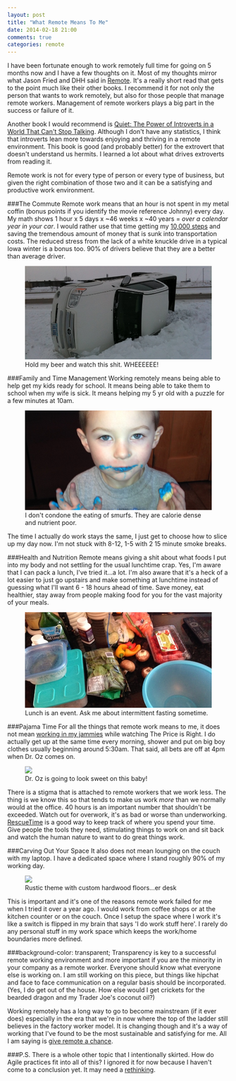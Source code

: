 ```yaml
---
layout: post
title: "What Remote Means To Me"
date: 2014-02-18 21:00
comments: true
categories: remote
---
```


I have been fortunate enough to work remotely full time for going on 5 months now and I have a few thoughts on it. Most of my thoughts mirror what Jason Fried and DHH said in [Remote](http://www.amazon.com/gp/product/B00C0ALZ0W/ref=as_li_ss_tl?ie=UTF8&camp=1789&creative=390957&creativeASIN=B00C0ALZ0W&linkCode=as2&tag=darrinholstco-20). It's a really short read that gets to the point much like their other books. I recommend it for not only the person that wants to work remotely, but also for those people that manage remote workers. Management of remote workers plays a big part in the success or failure of it.

Another book I would recommend is [Quiet: The Power of Introverts in a World That Can't Stop Talking](http://www.amazon.com/gp/product/B004J4WNL2/ref=as_li_ss_tl?ie=UTF8&camp=1789&creative=390957&creativeASIN=B004J4WNL2&linkCode=as2&tag=darrinholstco-20). Although I don't have any statistics, I think that introverts lean more towards enjoying and thriving in a remote environment. This book is good (and probably better) for the extrovert that doesn't understand us hermits. I learned a lot about what drives extroverts from reading it.

Remote work is not for every type of person or every type of business, but given the right combination of those two and it can be a satisfying and productive work environment.

###The Commute
Remote work means that an hour is not spent in my metal coffin (bonus points if you identify the movie reference Johnny) every day. My math shows 1 hour x 5 days x ~46 weeks x ~40 years = *over a calendar year in your car*. I would rather use that time getting my [10,000 steps](https://www.google.com/search?q=10000+steps) and saving the tremendous amount of money that is sunk into transportation costs. The reduced stress from the lack of a white knuckle drive in a typical Iowa winter is a bonus too. 90% of drivers believe that they are a better than average driver.

<figure class="full">
  <img src="/images/remote/commute.jpg">
  <figcaption>Hold my beer and watch this shit. WHEEEEEE!</figcaption>
</figure>

###Family and Time Management
Working remotely means being able to help get my kids ready for school. It means being able to take them to school when my wife is sick. It means helping my 5 yr old with a puzzle for a few minutes at 10am. 

<figure class="full">
  <img src="/images/remote/smurfy.jpg">
  <figcaption>I don't condone the eating of smurfs. They are calorie dense and nutrient poor.</figcaption>
</figure>

The time I actually do work stays the same, I just get to choose how to slice up my day now. I'm not stuck with 8-12, 1-5 with 2 15 minute smoke breaks.

###Health and Nutrition
Remote means giving a shit about what foods I put into my body and not settling for the usual lunchtime crap. Yes, I'm aware that I can pack a lunch, I've tried it...a lot. I'm also aware that it's a heck of a lot easier to just go upstairs and make something at lunchtime instead of guessing what I'll want 6 - 18 hours ahead of time. Save money, eat healthier, stay away from people making food for you for the vast majority of your meals.

<figure class="full">
  <img src="/images/remote/lunch.jpg">
  <figcaption>Lunch is an event. Ask me about intermittent fasting sometime.</figcaption>
</figure>

###Pajama Time
For all the things that remote work means to me, it does not mean [working in my jammies](https://twitter.com/Rass30/status/435585349318742016) while watching The Price is Right. I do actually get up at the same time every morning, shower and put on big boy clothes usually beginning around 5:30am. That said, all bets are off at 4pm when Dr. Oz comes on.

<figure class="full">
  <img src="http://dl.dropboxusercontent.com/u/2144189/blog/darrinholst/remote/pajamas.jpg">
  <figcaption>Dr. Oz is going to look sweet on this baby!</figcaption>
</figure>

There is a stigma that is attached to remote workers that we work less. The thing is we know this so that tends to make us work *more* than we normally would at the office. 40 hours is an important number that shouldn't be exceeded. Watch out for overwork, it's as bad or worse than underworking. [RescueTime](https://www.rescuetime.com/dashboard) is a good way to keep track of where you spend your time. Give people the tools they need, stimulating things to work on and sit back and watch the human nature to want to do great things work.

###Carving Out Your Space
It also does not mean lounging on the couch with my laptop. I have a dedicated space where I stand roughly 90% of my working day. 

<figure class="full">
  <img src="http://dl.dropboxusercontent.com/u/2144189/blog/darrinholst/remote/space.jpg">
  <figcaption>Rustic theme with custom hardwood floors...er desk</figcaption>
</figure>

This is important and it's one of the reasons remote work failed for me when I tried it over a year ago. I would work from coffee shops or at the kitchen counter or on the couch. Once I setup the space where I work it's like a switch is flipped in my brain that says 'I do work stuff here'. I rarely do any personal stuff in my work space which keeps the work/home boundaries more defined.

###background-color: transparent;
Transparency is key to a successful remote working environment and more important if you are the minority in your company as a remote worker. Everyone should know what everyone else is working on. I am still working on this piece, but things like hipchat and face to face communication on a regular basis should be incorporated. (Yes, I do get out of the house. How else would I get crickets for the bearded dragon and my Trader Joe's coconut oil?)

Working remotely has a long way to go to become mainstream (if it ever does) especially in the era that we're in now where the top of the ladder still believes in the factory worker model. It is changing though and it's a way of working that I've found to be the most sustainable and satisfying for me. All I am saying is [give remote a chance](http://www.youtube.com/watch?v=bO2bHSTQvdo#t=28).

###P.S.
There is a whole other topic that I intentionally skirted. How do Agile practices fit into all of this? I ignored it for now because I haven't come to a conclusion yet. It may need a [rethinking](https://signalvnoise.com/posts/3641-rethinking-agile-in-an-office-less-world).

